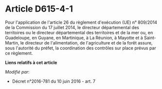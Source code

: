 # Article D615-4-1

Pour l'application de l'article 26 du règlement d'exécution (UE) n° 809/2014 de la Commission du 17 juillet 2014, le
directeur départemental des territoires ou le directeur départemental des territoires et de la mer ou,       en Guadeloupe,
en Guyane, en Martinique, à La Réunion, à Mayotte et à Saint-Martin, le directeur de l'alimentation, de l'agriculture et de
la forêt assure, sous l'autorité du préfet, la coordination des contrôles sur place prévus par ce règlement.

**Liens relatifs à cet article**

_Modifié par_:

  - Décret n°2016-781 du 10 juin 2016 - art. 7
